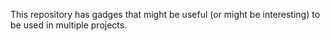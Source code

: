 This repository has gadges that might be useful (or might be interesting) to be used in multiple projects.

